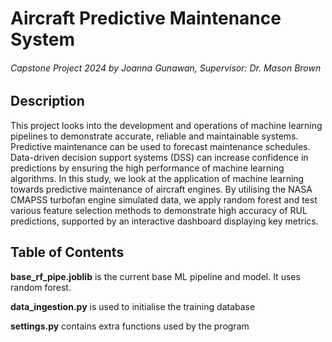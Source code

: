 # Aircraft Predictive Maintenance System
###### Capstone Project 2024 by Joanna Gunawan, Supervisor: Dr. Mason Brown

## Description
This project looks into the development and operations of machine learning pipelines to demonstrate accurate, reliable and maintainable systems. Predictive maintenance can be used to forecast maintenance schedules. Data-driven decision support systems (DSS) can increase confidence in predictions by ensuring the high performance of machine learning algorithms. 
In this study, we look at the application of machine learning towards predictive maintenance of aircraft engines. By utilising the NASA CMAPSS turbofan engine simulated data, we apply random forest and test various feature selection methods to demonstrate high accuracy of RUL predictions, supported by an interactive dashboard displaying key metrics.

## Table of Contents
**base_rf_pipe.joblib** is the current base ML pipeline and model. It uses random forest.

**data_ingestion.py** is used to initialise the training database

**settings.py** contains extra functions used by the program


